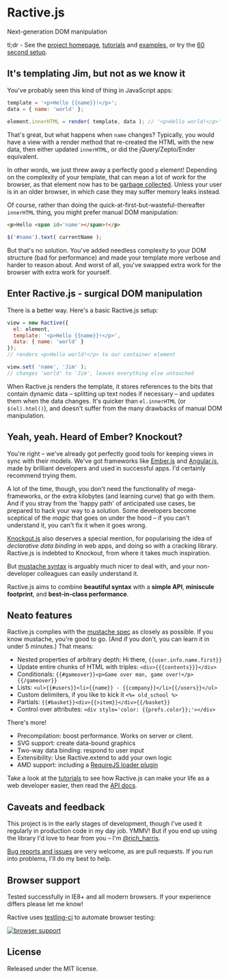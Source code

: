 Ractive.js
==========

Next-generation DOM manipulation

tl;dr - See the [project homepage](http://ractivejs.org), [tutorials](http://learn.ractivejs.org) and [examples](http://ractivejs.org/examples), or try the [60 second setup](https://github.com/Rich-Harris/Ractive/wiki/60-second-setup).


It's templating Jim, but not as we know it
------------------------------------------

You've probably seen this kind of thing in JavaScript apps:

```js
template = '<p>Hello {{name}}!</p>';
data = { name: 'world' };
 
element.innerHTML = render( template, data ); // '<p>Hello world!</p>'
```

That's great, but what happens when `name` changes? Typically, you would have a view with a render method that re-created the HTML with the new data, then either updated `innerHTML`, or did the jQuery/Zepto/Ender equivalent.

In other words, we just threw away a perfectly good `p` element! Depending on the complexity of your template, that can mean a lot of work for the browser, as that element now has to be [garbage collected](https://developer.mozilla.org/en-US/docs/JavaScript/Memory_Management). Unless your user is in an older browser, in which case they may suffer memory leaks instead.

Of course, rather than doing the quick-at-first-but-wasteful-thereafter `innerHTML` thing, you might prefer manual DOM manipulation:

```html
<p>Hello <span id='name'></span>!</p>
```

```js
$('#name').text( currentName );
```

But that's no solution. You've added needless complexity to your DOM structure (bad for performance) and made your template more verbose and harder to reason about. And worst of all, you've swapped extra work for the browser with extra work for yourself.



Enter Ractive.js - surgical DOM manipulation
--------------------------------------------

There is a better way. Here's a basic Ractive.js setup:

```js
view = new Ractive({
  el: element,
  template: '<p>Hello {{name}}!</p>',
  data: { name: 'world' }
});
// renders <p>Hello world!</p> to our container element

view.set( 'name', 'Jim' );
// changes 'world' to 'Jim', leaves everything else untouched
```

When Ractive.js renders the template, it stores references to the bits that contain dynamic data &ndash; splitting up text nodes if necessary &ndash; and updates them when the data changes. It's quicker than `el.innerHTML` (or `$(el).html()`), and doesn't suffer from the many drawbacks of manual DOM manipulation.</p>



Yeah, yeah. Heard of Ember? Knockout?
-------------------------------------

You're right &ndash; we've already got perfectly good tools for keeping views in sync with their models. We've got frameworks like [Ember.js](http://emberjs.com) and [Angular.js](http://angularjs.org/), made by brilliant developers and used in successful apps. I'd certainly recommend trying them.

A lot of the time, though, you don't need the functionality of mega-frameworks, or the extra kilobytes (and learning curve) that go with them. And if you stray from the 'happy path' of anticipated use cases, be prepared to hack your way to a solution. Some developers become sceptical of the *magic* that goes on under the hood &ndash; if you can't understand it, you can't fix it when it goes wrong.

[Knockout.js](http://knockoutjs.com/) also deserves a special mention, for popularising the idea of *declarative data binding* in web apps, and doing so with a cracking library. Ractive.js is indebted to Knockout, from where it takes much inspiration.

But [mustache syntax](http://mustache.github.com/) is arguably much nicer to deal with, and your non-developer colleagues can easily understand it.

Ractive.js aims to combine **beautiful syntax** with a **simple API**, **miniscule footprint**, and **best-in-class performance**.



Neato features
--------------

Ractive.js complies with the [mustache spec](https://github.com/mustache/spec) as closely as possible. If you know mustache, you're good to go. (And if you don't, you can learn it in under 5 minutes.) That means:

* Nested properties of arbitrary depth: Hi there, `{{user.info.name.first}}`
* Update entire chunks of HTML with triples: `<div>{{{contents}}}</div>`
* Conditionals: `{{#gameover}}<p>Game over man, game over!</p>{{/gameover}}`
* Lists: `<ul>{{#users}}<li>{{name}} - {{company}}</li>{{/users}}</ul>`
* Custom delimiters, if you like to kick it `<%= old_school %>`
* Partials: `{{#basket}}<div>{{>item}}</div>{{/basket}}`
* Control over attributes: `<div style='color: {{prefs.color}};'></div>`

There's more!

* Precompilation: boost performance. Works on server or client.
* SVG support: create data-bound graphics
* Two-way data binding: respond to user input
* Extensibility: Use Ractive.extend to add your own logic
* AMD support: including a [RequireJS loader plugin](https://github.com/Rich-Harris/require-ractive-plugin)

Take a look at the [tutorials](http://learn.ractivejs.org/) to see how Ractive.js can make your life as a web developer easier, then read the [API docs](https://github.com/rich-harris/Ractive/wiki).



Caveats and feedback
--------------------

This project is in the early stages of development, though I've used it regularly in production code in my day job. YMMV! But if you end up using the library I'd love to hear from you – I'm [@rich_harris](http://twitter.com/rich_harris).

[Bug reports and issues](https://github.com/Rich-Harris/Ractive/issues) are very welcome, as are pull requests. If you run into problems, I'll do my best to help.



Browser support
---------------

Tested successfully in IE8+ and all modern browsers. If your experience differs please let me know!

Ractive uses [testling-ci](https://ci.testling.com/) to automate browser testing:

[![browser support](https://ci.testling.com/Rich-Harris/Ractive.png)](https://ci.testling.com/Rich-Harris/Ractive)



License
-------

Released under the MIT license.
